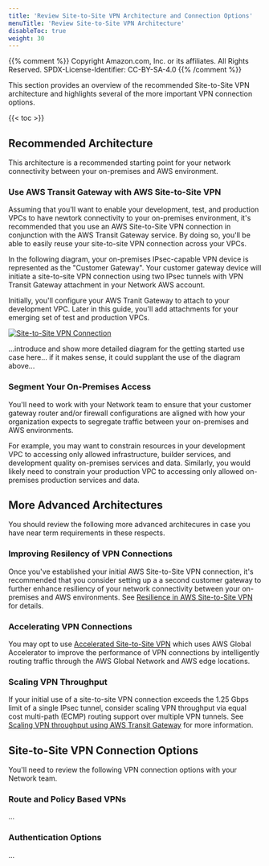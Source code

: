 ```yaml
---
title: 'Review Site-to-Site VPN Architecture and Connection Options'
menuTitle: 'Review Site-to-Site VPN Architecture'
disableToc: true
weight: 30
---
```


{{% comment %}}
Copyright Amazon.com, Inc. or its affiliates. All Rights Reserved.
SPDX-License-Identifier: CC-BY-SA-4.0
{{% /comment %}}

This section provides an overview of the recommended Site-to-Site VPN architecture and highlights several of the more important VPN connection options.  

{{< toc >}}

## Recommended Architecture

This architecture is a recommended starting point for your network connectivity between your on-premises and AWS environment.

### Use AWS Transit Gateway with AWS Site-to-Site VPN

Assuming that you'll want to enable your development, test, and production VPCs to have newtork connectivity to your on-premises environment, it's recommended that you use an AWS Site-to-Site VPN connection in conjunction with the AWS Transit Gateway service.  By doing so, you'll be able to easily reuse your site-to-site VPN connection across your VPCs.

In the following diagram, your on-premises IPsec-capable VPN device is represented as the "Customer Gateway".  Your customer gateway device will initiate a site-to-site VPN connection using two IPsec tunnels with VPN Transit Gateway attachment in your Network AWS account.  

Initially, you'll configure your AWS Tranit Gateway to attach to your development VPC.  Later in this guide, you'll add attachments for your emerging set of test and production VPCs.

[![Site-to-Site VPN Connection](/images/02-dev-fast-follow/03-network-integration/01-on-premises-network-integration/site-to-site-vpn-generic.png)](/images/02-dev-fast-follow/03-network-integration/01-on-premises-network-integration/site-to-site-vpn-generic.png)

...introduce and show more detailed diagram for the getting started use case here... if it makes sense, it could supplant the use of the diagram above...

### Segment Your On-Premises Access

You'll need to work with your Network team to ensure that your customer gateway router and/or firewall configurations are aligned with how your organization expects to segregate traffic between your on-premises and AWS environments.

For example, you may want to constrain resources in your development VPC to accessing only allowed infrastructure, builder services, and development quality on-premises services and data.  Similarly, you would likely need to constrain your production VPC to accessing only allowed on-premises production services and data. 

## More Advanced Architectures

You should review the following more advanced architecures in case you have near term requirements in these respects.

### Improving Resilency of VPN Connections

Once you've established your initial AWS Site-to-Site VPN connection, it's recommended that you consider setting up a a second customer gateway to further enhance resiliency of your network connectivity between your on-premises and AWS environments. See [Resilience in AWS Site-to-Site VPN](https://docs.aws.amazon.com/vpn/latest/s2svpn/disaster-recovery-resiliency.html) for details.

### Accelerating VPN Connections

You may opt to use [Accelerated Site-to-Site VPN](https://docs.aws.amazon.com/vpn/latest/s2svpn/accelerated-vpn.html) which uses AWS Global Accelerator to improve the performance of VPN connections by intelligently routing traffic through the AWS Global Network and AWS edge locations. 

### Scaling VPN Throughput

If your initial use of a site-to-site VPN connection exceeds the 1.25 Gbps limit of a single IPsec tunnel, consider scaling VPN throughput via equal cost multi-path (ECMP) routing support over multiple VPN tunnels. See [Scaling VPN throughput using AWS Transit Gateway](https://aws.amazon.com/blogs/networking-and-content-delivery/scaling-vpn-throughput-using-aws-transit-gateway/) for more information.

## Site-to-Site VPN Connection Options

You'll need to review the following VPN connection options with your Network team.

### Route and Policy Based VPNs

...

### Authentication Options

...

